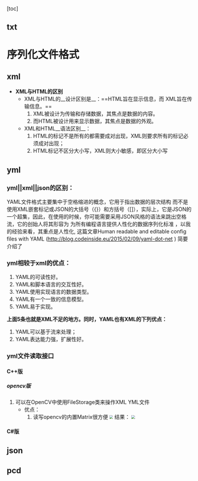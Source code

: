 [toc]



## txt


# 序列化文件格式
## xml
- __XML与HTML的区别__
	- XML与HTML的__设计区别是__：==HTML旨在显示信息，而 XML旨在传输信息。==
		1. XML被设计为传输和存储数据，其焦点是数据的内容。
		2. 而HTML被设计用来显示数据，其焦点是数据的外观。
	- XML和HTML__语法区别__：
		1. HTML的标记不是所有的都需要成对出现，XML则要求所有的标记必须成对出现；
		2. HTML标记不区分大小写，XML则大小敏感，即区分大小写

## yml


### yml||xml||json的区别：
YAML文件格式主要集中于空格缩进的概念，它用于指出数据的层次结构 而不是使用XML嵌套标记或JSON的大括号（{}）和方括号（[]），实际上，它是JSON的一个超集，因此，在使用的时候，你可能需要采用JSON风格的语法来跳出空格流，它的创始人将其形容为 为所有编程语言提供人性化的数据序列化标准 ，以我的经验来看，其重点是人性化, 这篇文章Human readable and editable config files with YAML (http://blog.codeinside.eu/2015/02/09/yaml-dot-net ) 简要介绍了

### yml相较于xml的优点：
1. YAML的可读性好。
2. YAML和脚本语言的交互性好。
3. YAML使用实现语言的数据类型。
4. YAML有一个一致的信息模型。
5. YAML易于实现。


__上面5条也就是XML不足的地方。同时，YAML也有XML的下列优点：__
1. YAML可以基于流来处理；
2. YAML表达能力强，扩展性好。


### yml文件读取接口
#### C++版
##### opencv版
1. 可以在OpenCV中使用FileStorage类来操作XML YML文件
	- 优点：
		1. 读写opencv的内置Matrix很方便
			<img src="C:\Users\king-kong\Desktop\要做的事情\picture\Opencv\FileStorage使用方式.PNG" style="zoom:60%;" />
			结果：
			<img src="C:\Users\king-kong\Desktop\要做的事情\picture\Opencv\FileStorage结果.PNG" style="zoom:60%;" />

#### C#版


## json

## pcd